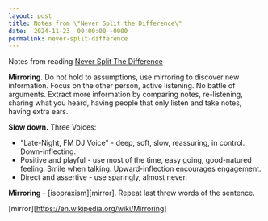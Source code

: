 ```yaml
---
layout: post
title: Notes from \"Never Split the Difference\"
date:  2024-11-23  00:00:00 -0000
permalink: never-split-difference 
---
```


Notes from reading [Never Split The Difference][1]

[1]:https://www.amazon.com/Never-Split-Difference-Negotiating-Depended/dp/0062407805

**Mirroring**. Do not hold to assumptions, use mirroring to discover new information. Focus on the other person, active
listening. No battle of arguments. Extract more information by comparing notes, re-listening, sharing what you heard,
having people that only listen and take notes, having extra ears.

**Slow down.**
Three Voices: 
- "Late-Night, FM DJ Voice" - deep, soft, slow, reassuring, in control. Down-inflecting.
- Positive and playful - use most of the time, easy going, good-natured feeling. Smile when talking. Upward-inflection
  encourages engagement.
- Direct and assertive - use sparingly, almost never.

**Mirroring** - [isopraxism][mirror]. Repeat last threw words of the sentence.

[mirror][https://en.wikipedia.org/wiki/Mirroring]
